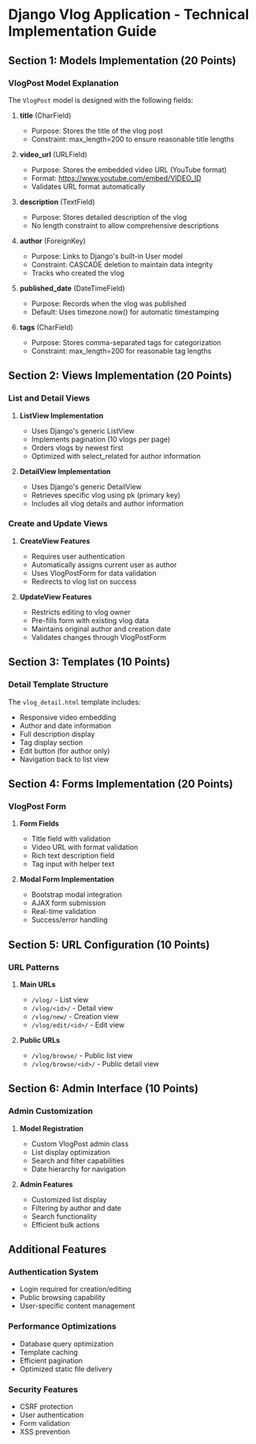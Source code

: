 # Django Vlog Application - Technical Implementation Guide

## Section 1: Models Implementation (20 Points)

### VlogPost Model Explanation
The `VlogPost` model is designed with the following fields:

1. **title** (CharField)
   - Purpose: Stores the title of the vlog post
   - Constraint: max_length=200 to ensure reasonable title lengths

2. **video_url** (URLField)
   - Purpose: Stores the embedded video URL (YouTube format)
   - Format: https://www.youtube.com/embed/VIDEO_ID
   - Validates URL format automatically

3. **description** (TextField)
   - Purpose: Stores detailed description of the vlog
   - No length constraint to allow comprehensive descriptions

4. **author** (ForeignKey)
   - Purpose: Links to Django's built-in User model
   - Constraint: CASCADE deletion to maintain data integrity
   - Tracks who created the vlog

5. **published_date** (DateTimeField)
   - Purpose: Records when the vlog was published
   - Default: Uses timezone.now() for automatic timestamping

6. **tags** (CharField)
   - Purpose: Stores comma-separated tags for categorization
   - Constraint: max_length=200 for reasonable tag lengths

## Section 2: Views Implementation (20 Points)

### List and Detail Views
1. **ListView Implementation**
   - Uses Django's generic ListView
   - Implements pagination (10 vlogs per page)
   - Orders vlogs by newest first
   - Optimized with select_related for author information

2. **DetailView Implementation**
   - Uses Django's generic DetailView
   - Retrieves specific vlog using pk (primary key)
   - Includes all vlog details and author information

### Create and Update Views
1. **CreateView Features**
   - Requires user authentication
   - Automatically assigns current user as author
   - Uses VlogPostForm for data validation
   - Redirects to vlog list on success

2. **UpdateView Features**
   - Restricts editing to vlog owner
   - Pre-fills form with existing vlog data
   - Maintains original author and creation date
   - Validates changes through VlogPostForm

## Section 3: Templates (10 Points)

### Detail Template Structure
The `vlog_detail.html` template includes:
- Responsive video embedding
- Author and date information
- Full description display
- Tag display section
- Edit button (for author only)
- Navigation back to list view

## Section 4: Forms Implementation (20 Points)

### VlogPost Form
1. **Form Fields**
   - Title field with validation
   - Video URL with format validation
   - Rich text description field
   - Tag input with helper text

2. **Modal Form Implementation**
   - Bootstrap modal integration
   - AJAX form submission
   - Real-time validation
   - Success/error handling

## Section 5: URL Configuration (10 Points)

### URL Patterns
1. **Main URLs**
   - `/vlog/` - List view
   - `/vlog/<id>/` - Detail view
   - `/vlog/new/` - Creation view
   - `/vlog/edit/<id>/` - Edit view

2. **Public URLs**
   - `/vlog/browse/` - Public list view
   - `/vlog/browse/<id>/` - Public detail view

## Section 6: Admin Interface (10 Points)

### Admin Customization
1. **Model Registration**
   - Custom VlogPost admin class
   - List display optimization
   - Search and filter capabilities
   - Date hierarchy for navigation

2. **Admin Features**
   - Customized list display
   - Filtering by author and date
   - Search functionality
   - Efficient bulk actions

## Additional Features

### Authentication System
- Login required for creation/editing
- Public browsing capability
- User-specific content management

### Performance Optimizations
- Database query optimization
- Template caching
- Efficient pagination
- Optimized static file delivery

### Security Features
- CSRF protection
- User authentication
- Form validation
- XSS prevention
